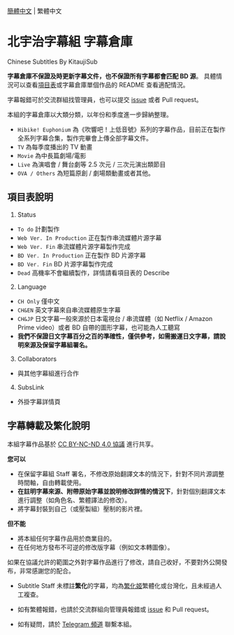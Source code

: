 [簡體中文](README.md) | 繁體中文

# 北宇治字幕組 字幕倉庫

Chinese Subtitles By KitaujiSub

**字幕倉庫不保證及時更新字幕文件，也不保證所有字幕都會匹配 BD 源**。
具體情況可以查看[項目表](https://github.com/orgs/Kitauji-Sub/projects/2)或字幕倉庫單個作品的 README 查看適配情況。

字幕報錯可於交流群組找管理員，也可以提交 [issue](https://github.com/Kitauji-Sub/Subtitles/issues) 或者 Pull request。

本組的字幕倉庫以大類分類，以年份和季度進一步歸納整理。
- `Hibike! Euphonium` 為《吹響吧！上低音號》系列的字幕作品，目前正在製作全系列字幕合集，製作完畢會上傳全部字幕文件。
- `TV` 為每季度播出的 TV 動畫
- `Movie` 為中長篇劇場/電影
- `Live` 為演唱會 / 舞台劇等 2.5 次元 / 三次元演出類節目
- `OVA / Others` 為短篇原創 / 劇場類動畫或者其他。


## 項目表說明

1. Status
- `To do` 計劃製作
- `Web Ver. In Production` 正在製作串流媒體片源字幕
- `Web Ver. Fin` 串流媒體片源字幕製作完成
- `BD Ver. In Production` 正在製作 BD 片源字幕
- `BD Ver. Fin` BD 片源字幕製作完成
- `Dead` 高機率不會繼續製作，詳情請看項目表的 Describe
2. Language
- `CH Only` 僅中文
- `CH&EN` 英文字幕來自串流媒體原生字幕
- `CH&JP` 日文字幕一般來源於日本電視台 / 串流媒體（如 Netflix / Amazon Prime video）或者 BD 自帶的圖形字幕，也可能為人工聽寫
- **我們不保證日文字幕百分之百的準確性，僅供參考，如需搬運日文字幕，請說明來源及保留字幕組署名。**
3. Collaborators
- 與其他字幕組進行合作
4. SubsLink
- 外掛字幕詳情頁

## 字幕轉載及繁化說明

本組字幕作品基於 [CC BY-NC-ND 4.0 協議](https://creativecommons.org/licenses/by-nc-nd/4.0/) 進行共享。

**您可以**

- 在保留字幕組 Staff 署名，不修改原始翻譯文本的情況下，針對不同片源調整時間軸，自由轉載使用。
- **在註明字幕來源、附帶原始字幕並說明修改詳情的情況下**，針對個別翻譯文本進行調整（如角色名、繁體譯法的修改）。
- 將字幕封裝到自己（或壓製組）壓制的影片裡。

**但不能**

- 將本組任何字幕作品用於商業目的。
- 在任何地方發布不可逆的修改版字幕（例如文本轉圖像）。


如果在協議允許的範圍之外對字幕作品進行了修改，請自己收好，不要對外公開發布，非常感謝您的配合。

- Subtitle Staff 未標註**繁化**的字幕，均為[繁化姬](https://zhconvert.org/)繁體化或台灣化，且未經過人工複查。

- 如有繁體報錯，也請於交流群組向管理員報錯或 [issue](https://github.com/Kitauji-Sub/Subtitles/issues) 和 Pull request。

- 如有疑問，請於 [Telegram 頻道](https://t.me/KitaUji) 聯繫本組。

